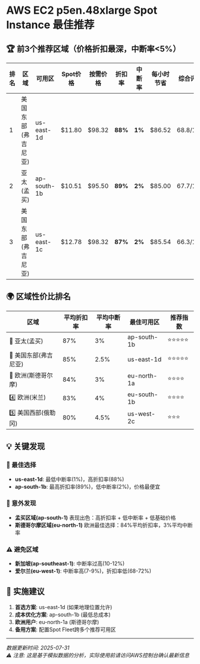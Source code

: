 # AWS EC2 p5en.48xlarge Spot Instance 最佳推荐

## 🏆 前3个推荐区域（价格折扣最深，中断率<5%）

| 排名 | 区域 | 可用区 | Spot价格 | 按需价格 | 折扣率 | 中断率 | 每小时节省 | 综合评分 |
|------|------|--------|----------|----------|--------|--------|------------|----------|
| 1 | 美国东部(弗吉尼亚) | us-east-1d | $11.80 | $98.32 | **88%** | **1%** | $86.52 | 68.8/100 |
| 2 | 亚太(孟买) | ap-south-1b | $10.51 | $95.50 | **89%** | **2%** | $85.00 | 67.7/100 |
| 3 | 美国东部(弗吉尼亚) | us-east-1c | $12.78 | $98.32 | **87%** | **2%** | $85.54 | 66.3/100 |

## 🌍 区域性价比排名

| 区域 | 平均折扣率 | 平均中断率 | 最佳可用区 | 推荐指数 |
|------|------------|------------|------------|----------|
| 🥇 亚太(孟买) | 87% | 3% | ap-south-1b | ⭐⭐⭐⭐⭐ |
| 🥈 美国东部(弗吉尼亚) | 85% | 2.5% | us-east-1d | ⭐⭐⭐⭐⭐ |
| 🥉 欧洲(斯德哥尔摩) | 84% | 3% | eu-north-1a | ⭐⭐⭐⭐ |
| 4️⃣ 欧洲(米兰) | 83% | 4% | eu-south-1b | ⭐⭐⭐⭐ |
| 5️⃣ 美国西部(俄勒冈) | 80% | 4.5% | us-west-2c | ⭐⭐⭐ |

## 💡 关键发现

### 🎯 最佳选择
- **us-east-1d**: 最低中断率(1%)，高折扣率(88%)
- **ap-south-1b**: 最高折扣率(89%)，低中断率(2%)，价格最便宜

### 🌟 意外发现
- **孟买区域(ap-south-1)** 表现出色：高折扣率 + 低中断率 + 低基础价格
- **斯德哥尔摩区域(eu-north-1)** 欧洲最佳选择：84%平均折扣率，3%平均中断率

### ⚠️ 避免区域
- **新加坡(ap-southeast-1)**: 中断率过高(10-12%)
- **爱尔兰(eu-west-1)**: 中断率高(7-9%)，折扣率低(68-72%)

## 🚀 实施建议

1. **首选方案**: us-east-1d (如果地理位置允许)
2. **成本优化方案**: ap-south-1b (最低总成本)
3. **欧洲用户**: eu-north-1a (斯德哥尔摩)
4. **备用方案**: 配置Spot Fleet跨多个推荐可用区

---
*数据更新时间: 2025-07-31*  
*⚠️ 注意: 这是基于模拟数据的分析，实际使用前请访问AWS控制台确认最新信息*
